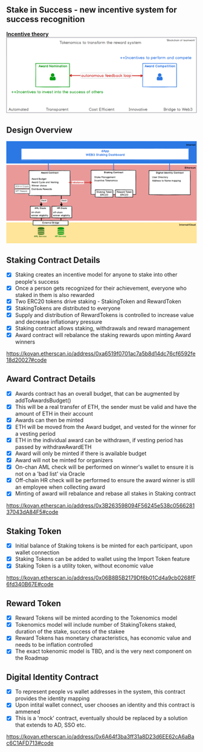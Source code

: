 ## Stake in Success - new incentive system for success recognition

**[Incentive theory](/Incentives.md)**
![](./assets/Tokenomics.png)

## Design Overview

![](./assets/Award%20Contract.png)

## Staking Contract Details

- [x] Staking creates an incentive model for anyone to stake into other people's success
- [x] Once a person gets recognized for their achievement, everyone who staked in them is also rewarded
- [x] Two ERC20 tokens drive staking - StakingToken and RewardToken
- [x] StakingTokens are distributed to everyone
- [x] Supply and distribution of RewardTokens is controlled to increase value and decrease inflationary pressure
- [x] Staking contract allows staking, withdrawals and reward management
- [x] Award contract will rebalance the staking rewards upon minting Award winners

https://kovan.etherscan.io/address/0xa6519f0701ac7a5b8d14dc76cf6592fe18d20027#code

## Award Contract Details

- [x] Awards contract has an overall budget, that can be augmented by addToAwardsBudget()
- [x] This will be a real transfer of ETH, the sender must be valid and have the amount of ETH in their account
- [x] Awards can then be minted
- [x] ETH will be moved from the Award budget, and vested for the winner for a vesting period
- [x] ETH in the individual award can be withdrawn, if vesting period has passed by withdrawAwardETH
- [x] Award will only be minted if there is available budget
- [x] Award will not be minted for organizers
- [x] On-chan AML check will be performed on winner's wallet to ensure it is not on a 'bad list' via Oracle
- [x] Off-chain HR check will be performed to ensure the award winner is still an employee when collecting award
- [x] Minting of award will rebalance and rebase all stakes in Staking contract

https://kovan.etherscan.io/address/0x3B263598094F56245e538c056628137043dA84F5#code

## Staking Token

- [x] Initial balance of Staking tokens is be minted for each participant, upon wallet connection
- [x] Staking Tokens can be added to wallet using the Import Token feature
- [x] Staking Token is a utility token, without economic value

https://kovan.etherscan.io/address/0x06B8B5B2179Df6b01Cd4a9cb0268fF6fd340B67E#code

## Reward Token

- [x] Reward Tokens will be minted acording to the Tokenomics model
- [x] Tokenomics model will include number of StakingTokens staked, duration of the stake, success of the stakee
- [x] Reward Tokens has monetary characteristics, has economic value and needs to be inflation controlled
- [x] The exact tokenomic model is TBD, and is the very next component on the Roadmap

## Digital Identity Contract

- [x] To represent people vs wallet addresses in the system, this contract provides the identity mapping
- [x] Upon intital wallet connect, user chooses an identity and this contract is ammened
- [x] This is a 'mock' contract, eventually should be replaced by a solution that extends to AD, SSO etc.

https://kovan.etherscan.io/address/0x6A64f3ba3ff31a8D23d6EE62cA6aBac6C1AFD713#code
